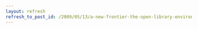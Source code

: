 ```yaml
---
layout: refresh
refresh_to_post_id: /2009/05/13/a-new-frontier-the-open-library-environment-ole
---
```

